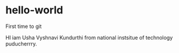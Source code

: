# hello-world
First time to git

HI iam Usha Vyshnavi Kundurthi from national instsitue of technology puducherrry.
